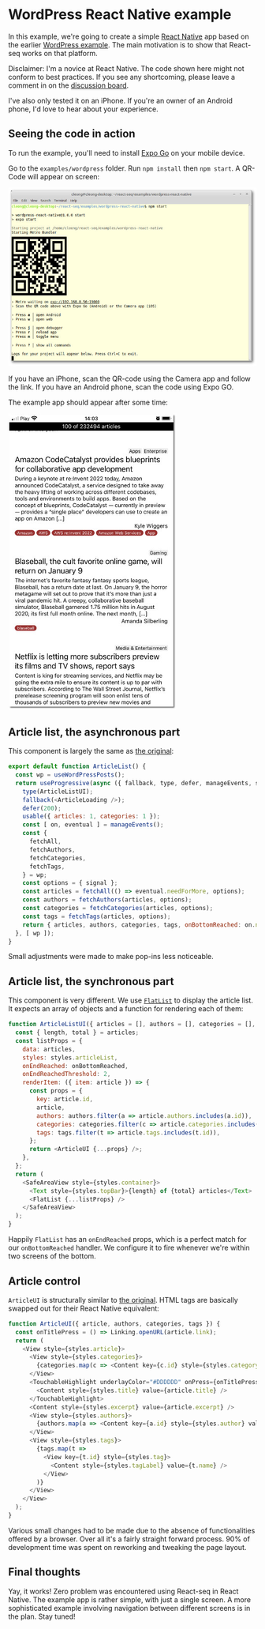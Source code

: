 # WordPress React Native example

In this example, we're going to create a simple [React Native](https://reactnative.dev/) app based on the earlier
[WordPress example](../wordpress/README.md). The main motivation is to show that React-seq works on that platform.

Disclaimer: I'm a novice at React Native. The code shown here might not conform to best practices. If you see any
shortcoming, please leave a comment in on the [discussion board](https://github.com/chung-leong/react-seq/discussions).

I've also only tested it on an iPhone. If you're an owner of an Android phone, I'd love to hear about your
experience.

## Seeing the code in action

To run the example, you'll need to install [Expo Go](https://expo.dev/client) on your mobile device.

Go to the `examples/wordpress` folder. Run `npm install` then `npm start`. A QR-Code will appear on screen:

![screenshot](./img/screenshot-2.jpg)

If you have an iPhone, scan the QR-code using the Camera app and follow the link. If you have an Android phone, scan
the code using Expo GO.

The example app should appear after some time:

![screenshot](./img/screenshot-1.jpg)

## Article list, the asynchronous part

This component is largely the same as [the original](../wordpress/src/ArticleList.js):

```js
export default function ArticleList() {
  const wp = useWordPressPosts();
  return useProgressive(async ({ fallback, type, defer, manageEvents, signal }) => {
    type(ArticleListUI);
    fallback(<ArticleLoading />);
    defer(200);
    usable({ articles: 1, categories: 1 });
    const [ on, eventual ] = manageEvents();
    const {
      fetchAll,
      fetchAuthors,
      fetchCategories,
      fetchTags,
    } = wp;
    const options = { signal };
    const articles = fetchAll(() => eventual.needForMore, options);
    const authors = fetchAuthors(articles, options);
    const categories = fetchCategories(articles, options);
    const tags = fetchTags(articles, options);
    return { articles, authors, categories, tags, onBottomReached: on.needForMore };
  }, [ wp ]);
}
```

Small adjustments were made to make pop-ins less noticeable.

## Article list, the synchronous part

This component is very different. We use [`FlatList`](https://reactnative.dev/docs/flatlist) to display the article
list. It expects an array of objects and a function for rendering each of them:

```js
function ArticleListUI({ articles = [], authors = [], categories = [], tags = [], onBottomReached }) {
  const { length, total } = articles;
  const listProps = {
    data: articles,
    styles: styles.articleList,
    onEndReached: onBottomReached,
    onEndReachedThreshold: 2,
    renderItem: ({ item: article }) => {
      const props = {
        key: article.id,
        article,
        authors: authors.filter(a => article.authors.includes(a.id)),
        categories: categories.filter(c => article.categories.includes(c.id)),
        tags: tags.filter(t => article.tags.includes(t.id)),
      };
      return <ArticleUI {...props} />;
    },
  };
  return (
    <SafeAreaView style={styles.container}>
      <Text style={styles.topBar}>{length} of {total} articles</Text>
      <FlatList {...listProps} />
    </SafeAreaView>
  );
}
```

Happily `FlatList` has an `onEndReached` props, which is a perfect match for our `onBottomReached` handler. We
configure it to fire whenever we're within two screens of the bottom.

## Article control

`ArticleUI` is structurally similar to [the original](../wordpress/src/ArticleList.js#L62). HTML tags are basically
swapped out for their React Native equivalent:

```js
function ArticleUI({ article, authors, categories, tags }) {
  const onTitlePress = () => Linking.openURL(article.link);
  return (
    <View style={styles.article}>
      <View style={styles.categories}>
        {categories.map(c => <Content key={c.id} style={styles.category} value={c.name} />)}
      </View>
      <TouchableHighlight underlayColor="#DDDDDD" onPress={onTitlePress}>
        <Content style={styles.title} value={article.title} />
      </TouchableHighlight>
      <Content style={styles.excerpt} value={article.excerpt} />
      <View style={styles.authors}>
        {authors.map(a => <Content key={a.id} style={styles.author} value={a.name} />)}
      </View>
      <View style={styles.tags}>
        {tags.map(t =>
          <View key={t.id} style={styles.tag}>
            <Content style={styles.tagLabel} value={t.name} />
          </View>
        )}
      </View>
    </View>
  );
}
```

Various small changes had to be made due to the absence of functionalities offered by a browser. Over all it's a
fairly straight forward process. 90% of development time was spent on reworking and tweaking the page layout.

## Final thoughts

Yay, it works! Zero problem was encountered using React-seq in React Native. The example app is rather simple, with
just a single screen. A more sophisticated example involving navigation between different screens is in the plan.
Stay tuned!
